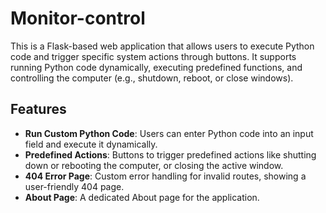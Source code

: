 # Monitor-control

This is a Flask-based web application that allows users to execute Python code and trigger specific system actions through buttons. It supports running Python code dynamically, executing predefined functions, and controlling the computer (e.g., shutdown, reboot, or close windows).

## Features

- **Run Custom Python Code**: Users can enter Python code into an input field and execute it dynamically.
- **Predefined Actions**: Buttons to trigger predefined actions like shutting down or rebooting the computer, or closing the active window.
- **404 Error Page**: Custom error handling for invalid routes, showing a user-friendly 404 page.
- **About Page**: A dedicated About page for the application.
  
